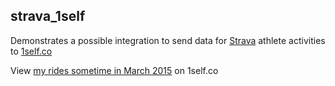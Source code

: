 ## strava_1self

Demonstrates a possible integration to send data for [Strava](http://strava.com) athlete activities to [1self.co](http://1self.co)

View [my rides sometime in March 2015](https://sandbox.1self.co/v1/streams/BAOZVNRRAEICVUPZ/events/strava/ride/sum(km)/daily/barchart) on 1self.co

